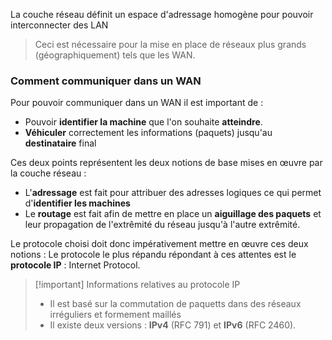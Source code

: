 La couche réseau définit un espace d'adressage homogène pour pouvoir interconnecter des LAN

> Ceci est nécessaire pour la mise en place de réseaux plus grands (géographiquement) tels que les WAN.

### Comment communiquer dans un WAN

Pour pouvoir communiquer dans un WAN il est important de : 

- Pouvoir **identifier la machine** que l'on souhaite **atteindre**.
- **Véhiculer** correctement les informations (paquets) jusqu'au **destinataire** final

Ces deux points représentent les deux notions de base mises en œuvre par la couche réseau :

- L'**adressage** est fait pour attribuer des adresses logiques ce qui permet d'**identifier les machines**
- Le **routage** est fait afin de mettre en place un **aiguillage des paquets** et leur propagation de l'extrêmité du réseau jusqu'à l'autre extrêmité.

Le protocole choisi doit donc impérativement mettre en œuvre ces deux notions :
Le protocole le plus répandu répondant à ces attentes est le **protocole IP** : Internet Protocol.

>[!important] Informations relatives au protocole IP
> - Il est basé sur la commutation de paquetts dans des réseaux irréguliers et formement maillés
> - Il existe deux versions : **IPv4** (RFC 791) et **IPv6** (RFC 2460).

